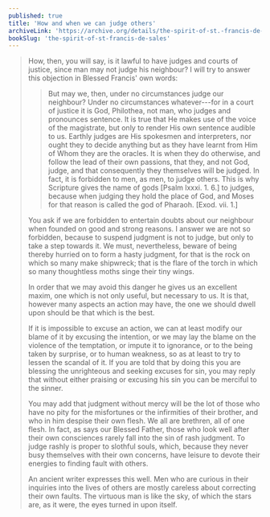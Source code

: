 ```yaml
---
published: true
title: 'How and when we can judge others'
archiveLink: 'https://archive.org/details/the-spirit-of-st.-francis-de-sales/page/88?view=theater'
bookSlug: 'the-spirit-of-st-francis-de-sales'
---
```


> How, then, you will say, is it lawful to have judges and courts of justice, since man may not judge his neighbour? I will try to answer this objection in Blessed Francis' own words:
>
>> But may we, then, under no circumstances judge our neighbour? Under no circumstances whatever---for in a court of justice it is God, Philothea, not man, who judges and pronounces sentence. It is true that He makes use of the voice of the magistrate, but only to render His own sentence audible to us. Earthly judges are His spokesmen and interpreters, nor ought they to decide anything but as they have learnt from Him of Whom they are the oracles. It is when they do otherwise, and follow the lead of their own passions, that they, and not God, judge, and that consequently they themselves will be judged. In fact, it is forbidden to men, as men, to judge others. This is why Scripture gives the name of gods [Psalm lxxxi. 1. 6.] to judges, because when judging they hold the place of God, and Moses for that reason is called the god of Pharaoh. [Exod. vii. 1.]
>
> You ask if we are forbidden to entertain doubts about our neighbour when founded on good and strong reasons. I answer we are not so forbidden, because to suspend judgment is not to judge, but only to take a step towards it. We must, nevertheless, beware of being thereby hurried on to form a hasty judgment, for that is the rock on which so many make shipwreck; that is the flare of the torch in which so many thoughtless moths singe their tiny wings.
>
> In order that we may avoid this danger he gives us an excellent maxim, one which is not only useful, but necessary to us. It is that, however many aspects an action may have, the one we should dwell upon should be that which is the best.
>
> If it is impossible to excuse an action, we can at least modify our blame of it by excusing the intention, or we may lay the blame on the violence of the temptation, or impute it to ignorance, or to the being taken by surprise, or to human weakness, so as at least to try to lessen the scandal of it. If you are told that by doing this you are blessing the unrighteous and seeking excuses for sin, you may reply that without either praising or excusing his sin you can be merciful to the sinner.
>
> You may add that judgment without mercy will be the lot of those who have no pity for the misfortunes or the infirmities of their brother, and who in him despise their own flesh. We all are brethren, all of one flesh. In fact, as says our Blessed Father, those who look well after their own consciences rarely fall into the sin of rash judgment. To judge rashly is proper to slothful souls, which, because they never busy themselves with their own concerns, have leisure to devote their energies to finding fault with others.
>
> An ancient writer expresses this well. Men who are curious in their inquiries into the lives of others are mostly careless about correcting their own faults. The virtuous man is like the sky, of which the stars are, as it were, the eyes turned in upon itself.
